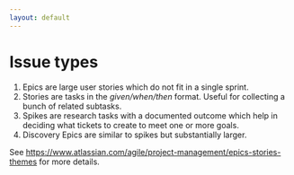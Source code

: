 ```yaml
---
layout: default
---
```


# Issue types

1. Epics are large user stories which do not fit in a single sprint.
2. Stories are tasks in the _given/when/then_ format. Useful for collecting a bunch of related subtasks.
3. Spikes are research tasks with a documented outcome which help in deciding what tickets to create to meet one or more goals.
4. Discovery Epics are similar to spikes but substantially larger.

See <https://www.atlassian.com/agile/project-management/epics-stories-themes> for more details.
